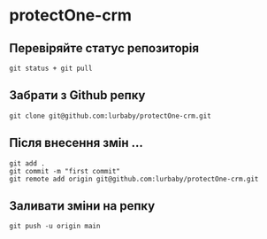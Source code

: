 # protectOne-crm

## Перевіряйте статус репозиторія
```git status + git pull```

## Забрати з Github репку
```git clone git@github.com:lurbaby/protectOne-crm.git```


## Після внесення змін ...
```
git add .
git commit -m "first commit"
git remote add origin git@github.com:lurbaby/protectOne-crm.git
```
## Заливати зміни на репку
```git push -u origin main```
